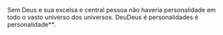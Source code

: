 ﻿Sem Deus e sua excelsa e central pessoa não haveria personalidade em todo o vasto universo dos universos. DeuDeus é personalidades é personalidade**.
